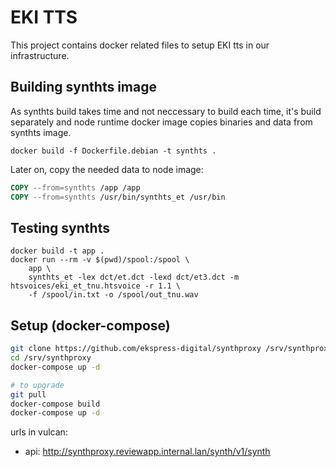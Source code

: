 # EKI TTS

This project contains docker related files to setup EKI tts in our infrastructure.

## Building synthts image

As synthts build takes time and not neccessary to build each time, it's build
separately and node runtime docker image copies binaries and data from synthts
image.

```
docker build -f Dockerfile.debian -t synthts .
```

Later on, copy the needed data to node image:

```dockerfile
COPY --from=synthts /app /app
COPY --from=synthts /usr/bin/synthts_et /usr/bin
```

## Testing synthts

```
docker build -t app .
docker run --rm -v $(pwd)/spool:/spool \
    app \
    synthts_et -lex dct/et.dct -lexd dct/et3.dct -m htsvoices/eki_et_tnu.htsvoice -r 1.1 \
    -f /spool/in.txt -o /spool/out_tnu.wav
```

## Setup (docker-compose)

```sh
git clone https://github.com/ekspress-digital/synthproxy /srv/synthproxy
cd /srv/synthproxy
docker-compose up -d

# to upgrade
git pull
docker-compose build
docker-compose up -d
```

urls in vulcan:

- api: http://synthproxy.reviewapp.internal.lan/synth/v1/synth
